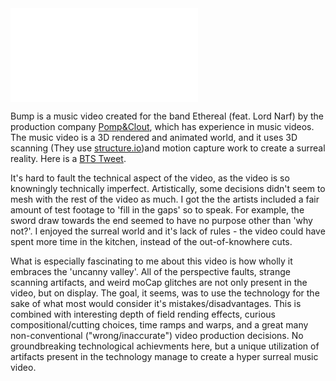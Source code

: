 <iframe src=“https://player.vimeo.com/video/137529243” width=“500” height=“281” frameborder=“0” webkitallowfullscreen mozallowfullscreen allowfullscreen></iframe>

Bump is a music video created for the band Ethereal (feat. Lord Narf) by the production company [Pomp&Clout](http://www.pompandclout.com/), which has experience in music videos. The music video is a 3D rendered and animated world, and it uses 3D scanning (They use [structure.io](http://www.structure.io/))and motion capture work to create a surreal reality. Here is a [BTS Tweet](https://twitter.com/pompandclout/status/599647581656887296).

It's hard to fault the technical aspect of the video, as the video is so knowningly technically imperfect. Artistically, some decisions didn't seem to mesh with the rest of the video as much. I got the the artists included a fair amount of test footage to 'fill in the gaps' so to speak. For example, the sword draw towards the end seemed to have no purpose other than 'why not?'. I enjoyed the surreal world and it's lack of rules - the video could have spent more time in the kitchen, instead of the out-of-knowhere cuts.

What is especially fascinating to me about this video is how wholly it embraces the 'uncanny valley'. All of the perspective faults, strange scanning artifacts, and weird moCap glitches are not only present in the video, but on display. The goal, it seems, was to use the technology for the sake of what most would consider it's mistakes/disadvantages. This is combined with interesting depth of field rending effects, curious compositional/cutting choices, time ramps and warps, and a great many non-conventional ("wrong/inaccurate") video production decisions. No groundbreaking technological achievments here, but a unique utilization of artifacts present in the technology manage to create a hyper surreal music video.